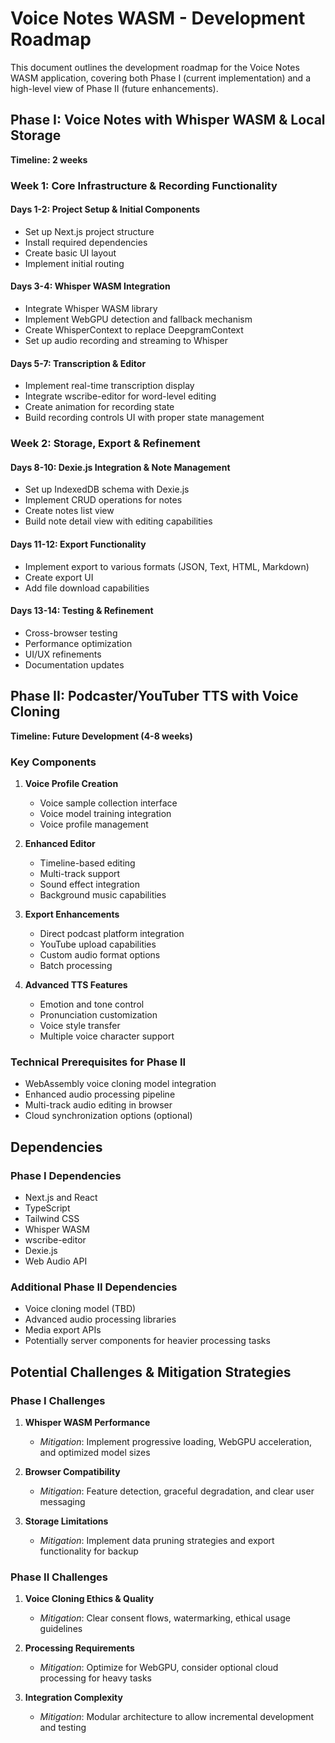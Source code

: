 # Voice Notes WASM - Development Roadmap

This document outlines the development roadmap for the Voice Notes WASM application, covering both Phase I (current implementation) and a high-level view of Phase II (future enhancements).

## Phase I: Voice Notes with Whisper WASM & Local Storage

**Timeline: 2 weeks**

### Week 1: Core Infrastructure & Recording Functionality

#### Days 1-2: Project Setup & Initial Components
- Set up Next.js project structure
- Install required dependencies
- Create basic UI layout
- Implement initial routing

#### Days 3-4: Whisper WASM Integration
- Integrate Whisper WASM library
- Implement WebGPU detection and fallback mechanism
- Create WhisperContext to replace DeepgramContext
- Set up audio recording and streaming to Whisper

#### Days 5-7: Transcription & Editor
- Implement real-time transcription display
- Integrate wscribe-editor for word-level editing
- Create animation for recording state
- Build recording controls UI with proper state management

### Week 2: Storage, Export & Refinement

#### Days 8-10: Dexie.js Integration & Note Management
- Set up IndexedDB schema with Dexie.js
- Implement CRUD operations for notes
- Create notes list view
- Build note detail view with editing capabilities

#### Days 11-12: Export Functionality
- Implement export to various formats (JSON, Text, HTML, Markdown)
- Create export UI
- Add file download capabilities

#### Days 13-14: Testing & Refinement
- Cross-browser testing
- Performance optimization
- UI/UX refinements
- Documentation updates

## Phase II: Podcaster/YouTuber TTS with Voice Cloning

**Timeline: Future Development (4-8 weeks)**

### Key Components

1. **Voice Profile Creation**
   - Voice sample collection interface
   - Voice model training integration
   - Voice profile management

2. **Enhanced Editor**
   - Timeline-based editing
   - Multi-track support
   - Sound effect integration
   - Background music capabilities

3. **Export Enhancements**
   - Direct podcast platform integration
   - YouTube upload capabilities
   - Custom audio format options
   - Batch processing

4. **Advanced TTS Features**
   - Emotion and tone control
   - Pronunciation customization
   - Voice style transfer
   - Multiple voice character support

### Technical Prerequisites for Phase II

- WebAssembly voice cloning model integration
- Enhanced audio processing pipeline
- Multi-track audio editing in browser
- Cloud synchronization options (optional)

## Dependencies

### Phase I Dependencies
- Next.js and React
- TypeScript
- Tailwind CSS
- Whisper WASM
- wscribe-editor
- Dexie.js
- Web Audio API

### Additional Phase II Dependencies
- Voice cloning model (TBD)
- Advanced audio processing libraries
- Media export APIs
- Potentially server components for heavier processing tasks

## Potential Challenges & Mitigation Strategies

### Phase I Challenges

1. **Whisper WASM Performance**
   - *Mitigation*: Implement progressive loading, WebGPU acceleration, and optimized model sizes

2. **Browser Compatibility**
   - *Mitigation*: Feature detection, graceful degradation, and clear user messaging

3. **Storage Limitations**
   - *Mitigation*: Implement data pruning strategies and export functionality for backup

### Phase II Challenges

1. **Voice Cloning Ethics & Quality**
   - *Mitigation*: Clear consent flows, watermarking, ethical usage guidelines

2. **Processing Requirements**
   - *Mitigation*: Optimize for WebGPU, consider optional cloud processing for heavy tasks

3. **Integration Complexity**
   - *Mitigation*: Modular architecture to allow incremental development and testing